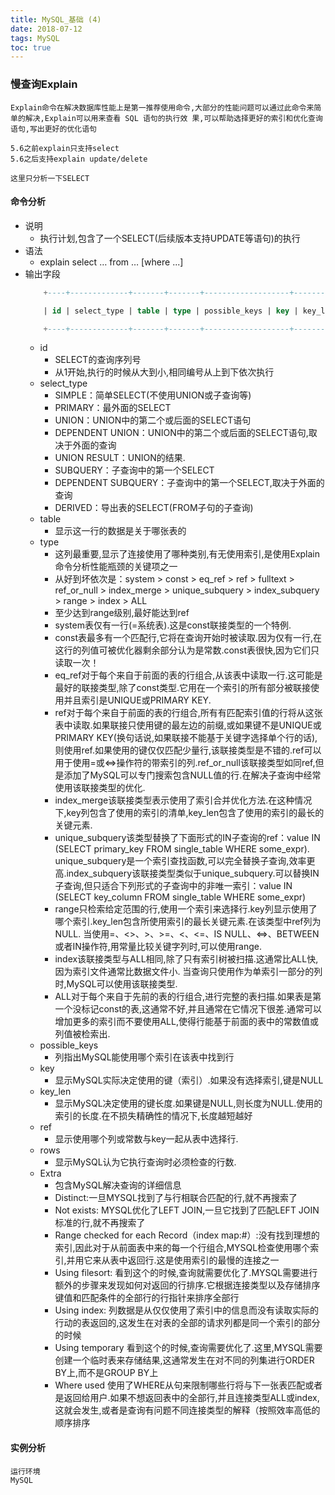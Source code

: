 ```yaml
---
title: MySQL_基础 (4)
date: 2018-07-12
tags: MySQL
toc: true
---
```


### 慢查询Explain
    Explain命令在解决数据库性能上是第一推荐使用命令,大部分的性能问题可以通过此命令来简单的解决,Explain可以用来查看 SQL 语句的执行效 果,可以帮助选择更好的索引和优化查询语句,写出更好的优化语句

    5.6之前explain只支持select
    5.6之后支持explain update/delete

    这里只分析一下SELECT

<!-- more -->

#### 命令分析
- 说明
    * 执行计划,包含了一个SELECT(后续版本支持UPDATE等语句)的执行
- 语法
    * explain select … from … [where ...]    
- 输出字段
    ```sql
        +----+-------------+-------+-------+-------------------+---------+---------+-------+------+-------+

        | id | select_type | table | type | possible_keys | key | key_len | ref | rows | Extra |

        +----+-------------+-------+-------+-------------------+---------+---------+-------+------+-------+
    ```
    * id
        * SELECT的查询序列号
        * 从1开始,执行的时候从大到小,相同编号从上到下依次执行
    * select_type
        * SIMPLE：简单SELECT(不使用UNION或子查询等)
        * PRIMARY：最外面的SELECT
        * UNION：UNION中的第二个或后面的SELECT语句
        * DEPENDENT UNION：UNION中的第二个或后面的SELECT语句,取决于外面的查询
        * UNION RESULT：UNION的结果.
        * SUBQUERY：子查询中的第一个SELECT
        * DEPENDENT SUBQUERY：子查询中的第一个SELECT,取决于外面的查询
        * DERIVED：导出表的SELECT(FROM子句的子查询)
    * table
        * 显示这一行的数据是关于哪张表的
    * type
        * 这列最重要,显示了连接使用了哪种类别,有无使用索引,是使用Explain命令分析性能瓶颈的关键项之一
        * 从好到坏依次是：system > const > eq_ref > ref > fulltext > ref_or_null > index_merge > unique_subquery > index_subquery > range > index > ALL
        * 至少达到range级别,最好能达到ref
        * system表仅有一行(=系统表).这是const联接类型的一个特例.
	    * const表最多有一个匹配行,它将在查询开始时被读取.因为仅有一行,在这行的列值可被优化器剩余部分认为是常数.const表很快,因为它们只读取一次！
	    * eq_ref对于每个来自于前面的表的行组合,从该表中读取一行.这可能是最好的联接类型,除了const类型.它用在一个索引的所有部分被联接使用并且索引是UNIQUE或PRIMARY KEY.
	    * ref对于每个来自于前面的表的行组合,所有有匹配索引值的行将从这张表中读取.如果联接只使用键的最左边的前缀,或如果键不是UNIQUE或PRIMARY KEY(换句话说,如果联接不能基于关键字选择单个行的话),则使用ref.如果使用的键仅仅匹配少量行,该联接类型是不错的.ref可以用于使用=或<=>操作符的带索引的列.ref_or_null该联接类型如同ref,但是添加了MySQL可以专门搜索包含NULL值的行.在解决子查询中经常使用该联接类型的优化.
	    * index_merge该联接类型表示使用了索引合并优化方法.在这种情况下,key列包含了使用的索引的清单,key_len包含了使用的索引的最长的关键元素.
	    * unique_subquery该类型替换了下面形式的IN子查询的ref：value IN (SELECT primary_key FROM single_table WHERE some_expr). unique_subquery是一个索引查找函数,可以完全替换子查询,效率更高.index_subquery该联接类型类似于unique_subquery.可以替换IN子查询,但只适合下列形式的子查询中的非唯一索引：value IN (SELECT key_column FROM single_table WHERE some_expr)
	    * range只检索给定范围的行,使用一个索引来选择行.key列显示使用了哪个索引.key_len包含所使用索引的最长关键元素.在该类型中ref列为NULL. 当使用=、<>、>、>=、<、<=、IS NULL、<=>、BETWEEN或者IN操作符,用常量比较关键字列时,可以使用range.
	    * index该联接类型与ALL相同,除了只有索引树被扫描.这通常比ALL快,因为索引文件通常比数据文件小. 当查询只使用作为单索引一部分的列时,MySQL可以使用该联接类型.
	    * ALL对于每个来自于先前的表的行组合,进行完整的表扫描.如果表是第一个没标记const的表,这通常不好,并且通常在它情况下很差.通常可以增加更多的索引而不要使用ALL,使得行能基于前面的表中的常数值或列值被检索出.
    * possible_keys
        * 列指出MySQL能使用哪个索引在该表中找到行
    * key
        * 显示MySQL实际决定使用的键（索引）.如果没有选择索引,键是NULL
    * key_len
        * 显示MySQL决定使用的键长度.如果键是NULL,则长度为NULL.使用的索引的长度.在不损失精确性的情况下,长度越短越好
    * ref
        * 显示使用哪个列或常数与key一起从表中选择行.
    * rows
        * 显示MySQL认为它执行查询时必须检查的行数.
    * Extra
        * 包含MySQL解决查询的详细信息
        * Distinct:一旦MYSQL找到了与行相联合匹配的行,就不再搜索了
        * Not exists: MYSQL优化了LEFT JOIN,一旦它找到了匹配LEFT JOIN标准的行,就不再搜索了
        * Range checked for each Record（index map:#）:没有找到理想的索引,因此对于从前面表中来的每一个行组合,MYSQL检查使用哪个索引,并用它来从表中返回行.这是使用索引的最慢的连接之一
	    * Using filesort: 看到这个的时候,查询就需要优化了.MYSQL需要进行额外的步骤来发现如何对返回的行排序.它根据连接类型以及存储排序键值和匹配条件的全部行的行指针来排序全部行
        * Using index: 列数据是从仅仅使用了索引中的信息而没有读取实际的行动的表返回的,这发生在对表的全部的请求列都是同一个索引的部分的时候
        * Using temporary 看到这个的时候,查询需要优化了.这里,MYSQL需要创建一个临时表来存储结果,这通常发生在对不同的列集进行ORDER BY上,而不是GROUP BY上
        * Where used 使用了WHERE从句来限制哪些行将与下一张表匹配或者是返回给用户.如果不想返回表中的全部行,并且连接类型ALL或index,这就会发生,或者是查询有问题不同连接类型的解释（按照效率高低的顺序排序

#### 实例分析
    运行环境
    MySQL
